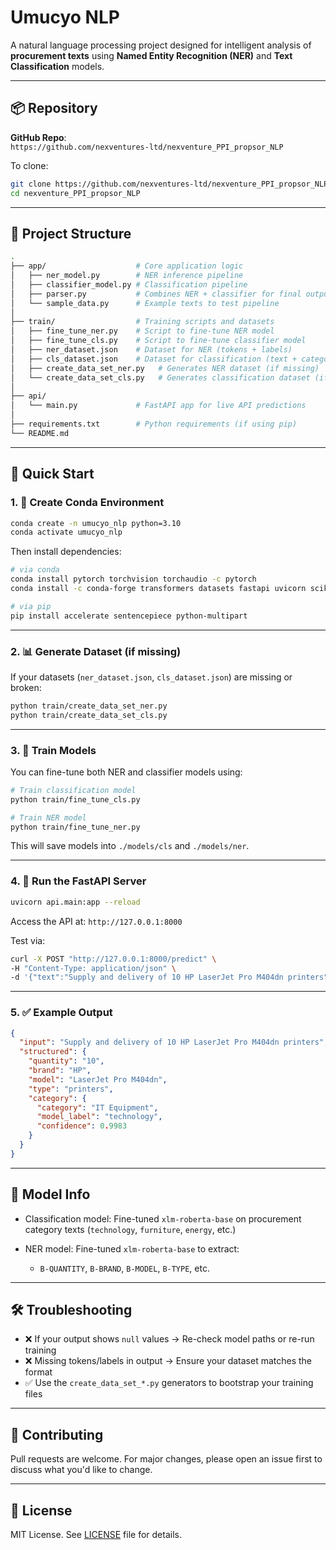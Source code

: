 # Umucyo NLP

A natural language processing project designed for intelligent analysis of **procurement texts** using **Named Entity Recognition (NER)** and **Text Classification** models.

---

## 📦 Repository

**GitHub Repo**:  
`https://github.com/nexventures-ltd/nexventure_PPI_propsor_NLP`

To clone:

```bash
git clone https://github.com/nexventures-ltd/nexventure_PPI_propsor_NLP
cd nexventure_PPI_propsor_NLP
````

---

## 📁 Project Structure

```bash
.
├── app/                    # Core application logic
│   ├── ner_model.py        # NER inference pipeline
│   ├── classifier_model.py # Classification pipeline
│   ├── parser.py           # Combines NER + classifier for final output
│   └── sample_data.py      # Example texts to test pipeline
│
├── train/                  # Training scripts and datasets
│   ├── fine_tune_ner.py    # Script to fine-tune NER model
│   ├── fine_tune_cls.py    # Script to fine-tune classifier model
│   ├── ner_dataset.json    # Dataset for NER (tokens + labels)
│   ├── cls_dataset.json    # Dataset for classification (text + category)
│   ├── create_data_set_ner.py   # Generates NER dataset (if missing)
│   └── create_data_set_cls.py   # Generates classification dataset (if missing)
│
├── api/
│   └── main.py             # FastAPI app for live API predictions
│
├── requirements.txt        # Python requirements (if using pip)
└── README.md
```

---

## 🧪 Quick Start

### 1. 🐍 Create Conda Environment

```bash
conda create -n umucyo_nlp python=3.10
conda activate umucyo_nlp
```

Then install dependencies:

```bash
# via conda
conda install pytorch torchvision torchaudio -c pytorch
conda install -c conda-forge transformers datasets fastapi uvicorn scikit-learn pandas tqdm

# via pip
pip install accelerate sentencepiece python-multipart
```

---

### 2. 📊 Generate Dataset (if missing)

If your datasets (`ner_dataset.json`, `cls_dataset.json`) are missing or broken:

```bash
python train/create_data_set_ner.py
python train/create_data_set_cls.py
```

---

### 3. 🧠 Train Models

You can fine-tune both NER and classifier models using:

```bash
# Train classification model
python train/fine_tune_cls.py

# Train NER model
python train/fine_tune_ner.py
```

This will save models into `./models/cls` and `./models/ner`.

---

### 4. 🚀 Run the FastAPI Server

```bash
uvicorn api.main:app --reload
```

Access the API at:
`http://127.0.0.1:8000`

Test via:

```bash
curl -X POST "http://127.0.0.1:8000/predict" \
-H "Content-Type: application/json" \
-d '{"text":"Supply and delivery of 10 HP LaserJet Pro M404dn printers"}'
```

---

### 5. ✅ Example Output

```json
{
  "input": "Supply and delivery of 10 HP LaserJet Pro M404dn printers",
  "structured": {
    "quantity": "10",
    "brand": "HP",
    "model": "LaserJet Pro M404dn",
    "type": "printers",
    "category": {
      "category": "IT Equipment",
      "model_label": "technology",
      "confidence": 0.9983
    }
  }
}
```

---

## 🧠 Model Info

* Classification model: Fine-tuned `xlm-roberta-base` on procurement category texts (`technology`, `furniture`, `energy`, etc.)
* NER model: Fine-tuned `xlm-roberta-base` to extract:

  * `B-QUANTITY`, `B-BRAND`, `B-MODEL`, `B-TYPE`, etc.

---

## 🛠 Troubleshooting

* ❌ If your output shows `null` values → Re-check model paths or re-run training
* ❌ Missing tokens/labels in output → Ensure your dataset matches the format
* ✅ Use the `create_data_set_*.py` generators to bootstrap your training files

---

## 👥 Contributing

Pull requests are welcome. For major changes, please open an issue first to discuss what you'd like to change.

---

## 📜 License

MIT License. See [LICENSE](LICENSE) file for details.

